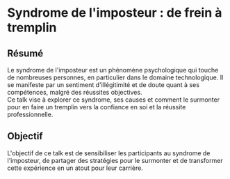 # Syndrome de l'imposteur : de frein à tremplin
## Résumé
Le syndrome de l'imposteur est un phénomène psychologique qui touche de nombreuses personnes, en particulier dans le domaine technologique. Il se manifeste par un sentiment d'illégitimité et de doute quant à ses compétences, malgré des réussites objectives.<br> Ce talk vise à explorer ce syndrome, ses causes et comment le surmonter pour en faire un tremplin vers la confiance en soi et la réussite professionnelle.

## Objectif
L'objectif de ce talk est de sensibiliser les participants au syndrome de l'imposteur, de partager des stratégies pour le surmonter et de transformer cette expérience en un atout pour leur carrière.